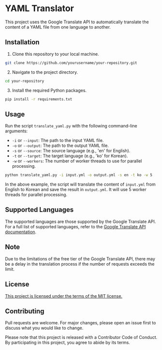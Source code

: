 # YAML Translator

This project uses the Google Translate API to automatically translate the content of a YAML file from one language to another. 

## Installation

1. Clone this repository to your local machine.

```bash
git clone https://github.com/yourusername/your-repository.git
```

2. Navigate to the project directory.

```bash
cd your-repository
```

3. Install the required Python packages.

```bash
pip install -r requirements.txt
```

## Usage

Run the script `translate_yaml.py` with the following command-line arguments:

- `-i` or `--input`: The path to the input YAML file.
- `-o` or `--output`: The path to the output YAML file.
- `-s` or `--source`: The source language (e.g., 'en' for English).
- `-t` or `--target`: The target language (e.g., 'ko' for Korean).
- `-w` or `--workers`: The number of worker threads to use for parallel processing.

```bash
python translate_yaml.py -i input.yml -o output.yml -s en -t ko -w 5
```

In the above example, the script will translate the content of `input.yml` from English to Korean and save the result in `output.yml`. It will use 5 worker threads for parallel processing.

## Supported Languages

The supported languages are those supported by the Google Translate API. For a full list of supported languages, refer to the [Google Translate API documentation](https://cloud.google.com/translate/docs/languages).

## Note

Due to the limitations of the free tier of the Google Translate API, there may be a delay in the translation process if the number of requests exceeds the limit.

## License

[This project is licensed under the terms of the MIT license.](./LICENSE)

## Contributing

Pull requests are welcome. For major changes, please open an issue first to discuss what you would like to change.

Please note that this project is released with a Contributor Code of Conduct. By participating in this project, you agree to abide by its terms.
